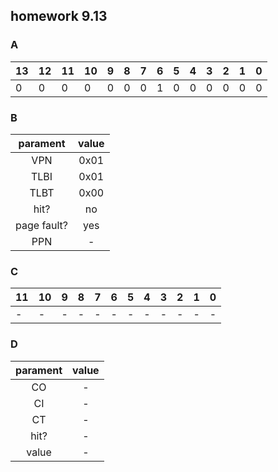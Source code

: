 ## homework 9.13

### A

|13|12|11|10| 9| 8| 7| 6| 5| 4| 3| 2| 1| 0|
|--|--|--|--|--|--|--|--|--|--|--|--|--|--|
| 0| 0| 0| 0| 0| 0| 0| 1| 0| 0| 0| 0| 0| 0|

### B

|parament|value|
|:-:|:-:|
|VPN|0x01	|
|TLBI|0x01	|
|TLBT|0x00	|
|hit?|no	|
|page fault?|yes|
|PPN|-|

### C

|11|10| 9| 8| 7| 6| 5| 4| 3| 2| 1| 0|
|--|--|--|--|--|--|--|--|--|--|--|--|
| -| -| -| -| -| -| -| -| -| -| -| -|

### D

|parament|value|
|:-:|:-:|
|CO|-	|
|CI|-	|
|CT|-	|
|hit?|-	|
|value|-	|